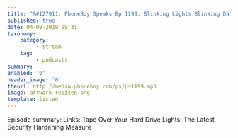 ```yaml
---
title: "&#127911; PhoneBoy Speaks Ep 1199: Blinking Lights Blinking Data"
published: true
date: 04-09-2019 09:31
taxonomy:
    category:
         - stream
    tag:
         - podcasts
summary:
enabled: '0'
header_image: '0'
theurl: http://media.phoneboy.com/ps/ps1199.mp3
image: artwork-resized.png
template: listen
---
```

 
Episode summary: Links: Tape Over Your Hard Drive Lights: The Latest Security Hardening Measure
